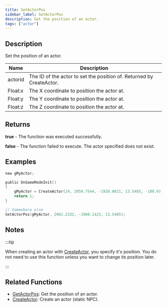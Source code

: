 ```yaml
---
title: SetActorPos
sidebar_label: SetActorPos
description: Set the position of an actor.
tags: ["actor"]
---
```


<VersionWarn version='SA-MP 0.3.7' />

## Description

Set the position of an actor.

| Name    | Description                                                          |
| ------- | -------------------------------------------------------------------- |
| actorid | The ID of the actor to set the position of. Returned by CreateActor. |
| Float:x | The X coordinate to position the actor at.                           |
| Float:y | The Y coordinate to position the actor at.                           |
| Float:z | The Z coordinate to position the actor at.                           |

## Returns

**true** - The function was executed successfully.

**false** - The function failed to execute. The actor specified does not exist.

## Examples

```c
new gMyActor;

public OnGameModeInit()
{
    gMyActor = CreateActor(24, 2050.7544, -1920.0621, 13.5485, -180.0);
    return 1;
}

// Somewhere else
SetActorPos(gMyActor, 2062.2332, -1908.1423, 13.5485);
```

## Notes

:::tip

When creating an actor with [CreateActor](CreateActor), you specify it's position. You do not need to use this function unless you want to change its position later.

:::

## Related Functions

- [GetActorPos](GetActorPos): Get the position of an actor.
- [CreateActor](CreateActor): Create an actor (static NPC).
